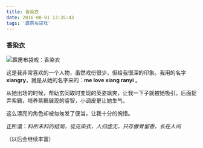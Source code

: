 ```yaml
---
title: 香染衣
date: 2016-08-01 13:35:43
tags: '霹雳布袋戏'
---
```


### 香染衣

![霹雳布袋戏：香染衣][1]

<!-- more -->

这是我非常喜欢的一个人物，虽然戏份很少，但给我很深的印象。我用的名字**xiangry**，就是从她的名字来的：**me love xiang ranyi** 。

从她出场的时候，帮助玄同取时变现的英姿飒爽，让我一下子就被她吸引。后面捉弄紫鷨，培养紫鷨展现的睿智，小调皮更让她生气。

这么漂亮的角色却被匆匆发了便当，让我十分的惋惜。

正所谓：_料所未料的结局，徒见染衣，人归虚无，只存傲骨留香，长在人间_

（以后会继续丰富）

[1]:http://img-pili.qiniudn.com/pili%2Fdesktop%2Fxiangranyi.jpg "霹雳布袋戏：香染衣"